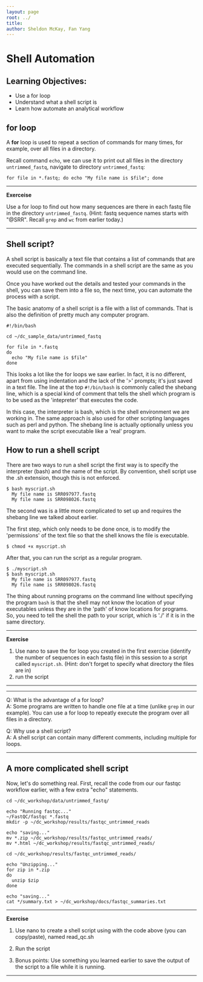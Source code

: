 ```yaml
---
layout: page
root: ../
title: 
author: Sheldon McKay, Fan Yang 
---
```


Shell Automation
===================

Learning Objectives:
-------------------

* Use a for loop
* Understand what a shell script is
* Learn how automate an analytical workflow

## for loop
A **for** loop is used to repeat a section of commands for many times, for example, over all files in a directory. 

Recall command `echo`, we can use it to print out all files in the directory `untrimmed_fastq`, navigate to directory `untrimmed_fastq`:

```
for file in *.fastq; do echo "My file name is $file"; done
```

****   
**Exerceise**

Use a for loop to find out how many sequences are there in each fastq file in the directory `untrimmed_fastq`.
(Hint: fastq sequence names starts with "@SRR". Recall `grep` and `wc` from earlier today.)

****

## Shell script?
A shell script is basically a text file that contains a list of commands
that are executed sequentially.  The commands in a shell script are the same
as you would use on the command line.

Once you have worked out the details and tested your commands in the shell, you can save them into a file so, the next time, you can automate the process with
a script.

The basic anatomy of a shell script is a file with a list of commands.
That is also the definition of pretty much any computer program.

    #!/bin/bash

    cd ~/dc_sample_data/untrimmed_fastq

    for file in *.fastq
    do
      echo "My file name is $file"
    done

This looks a lot like the for loops we saw earlier.  In fact, it is no different, apart from using indentation and the lack of the '>' prompts; it's just saved in a text file. The line at the top `#!/bin/bash` is commonly called the shebang line, which is a special kind of comment that tells the shell which program is to be used as the 'intepreter' that executes the code.  

In this case, the interpreter is bash, which is the shell environment we are working in. The same approach is also used for other scripting languages such as perl and python.  The shebang line is actually optionally unless you want to
make the script executable like a 'real' program.

## How to run a shell script
There are two ways to run a shell script the first way is to specify the
interpreter (bash) and the name of the script.  By convention, shell script
use the .sh extension, though this is not enforced.

    $ bash myscript.sh
      My file name is SRR097977.fastq
      My file name is SRR098026.fastq

The second was is a little more complicated to set up and requires the shebang line we talked about earlier.

The first step, which only needs to be done once, is to modify the 'permissions' of the text file so that the shell knows the file is executable.

```
$ chmod +x myscript.sh
```

After that, you can run the script as a regular program.

    $ ./myscript.sh
    $ bash myscript.sh 
      My file name is SRR097977.fastq
      My file name is SRR098026.fastq

The thing about running programs on the command line without specifying the program `bash` is that the shell may not know the location of your executables unless they are in the 'path' of know locations for programs.  So, you need to tell the shell the path to your script, which is './' if it is in the same directory.

****

**Exercise**

1) Use nano to save the for loop you created in the first exercise (identify the number of sequences in each fastq file) in this session to a script called `myscript.sh`. (Hint: don't forget to specify what directory the files are in)    
2) run the script

****

****
Q: What is the advantage of a for loop?   
A: Some programs are written to handle one file at a time (unlike `grep` in our example). You can use a for loop to repeatly execute the program over all files in a directory.    

Q: Why use a shell script?    
A: A shell script can contain many different comments, including multiple for loops.     
****


## A more complicated shell script

Now, let's do something real.  First, recall the code from our our fastqc
workflow earlier, with a few extra "echo" statements.

    cd ~/dc_workshop/data/untrimmed_fastq/   

    echo "Running fastqc..." 
    ~/FastQC/fastqc *.fastq   
    mkdir -p ~/dc_workshop/results/fastqc_untrimmed_reads   

    echo "saving..."   
    mv *.zip ~/dc_workshop/results/fastqc_untrimmed_reads/    
    mv *.html ~/dc_workshop/results/fastqc_untrimmed_reads/   

    cd ~/dc_workshop/results/fastqc_untrimmed_reads/

    echo "Unzipping..."   
    for zip in *.zip   
    do   
      unzip $zip   
    done   

    echo "saving..."
    cat */summary.txt > ~/dc_workshop/docs/fastqc_summaries.txt


****
**Exercise**

1) Use nano to create a shell script using with the code above (you can copy/paste),
named read_qc.sh

2) Run the script

3) Bonus points: Use something you learned earlier to save the output
of the script to a file while it is running.
****





